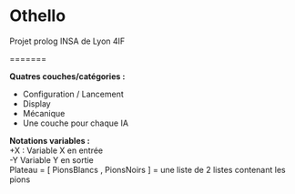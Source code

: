 Othello
=======


Projet prolog INSA de Lyon 4IF

=======

<b>Quatres couches/catégories :</b><br />
- Configuration / Lancement<br />
- Display<br />
- Mécanique<br />
- Une couche pour chaque IA<br />

<b>Notations variables :</b><br />
+X : Variable X en entrée<br />
-Y Variable Y en sortie<br />
Plateau = [ PionsBlancs , PionsNoirs ] = une liste de 2 listes contenant les pions<br />

